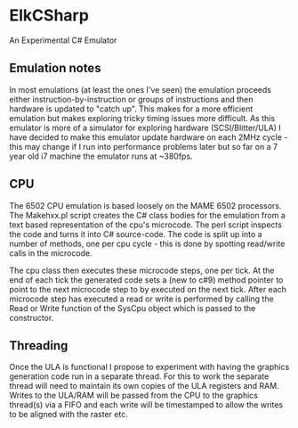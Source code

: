# ElkCSharp
An Experimental C# Emulator

## Emulation notes
In most emulations (at least the ones I've seen) the emulation proceeds either 
instruction-by-instruction or groups of instructions and then hardware is updated 
to "catch up". This makes for a more efficient emulation but makes exploring tricky
timing issues more difficult. As this emulator is more of a simulator for exploring
hardware (SCSI/Blitter/ULA) I have decided to make this emulator update hardware on
each 2MHz cycle - this may change if I run into performance problems later but
so far on a 7 year old i7 machine the emulator runs at ~380fps.

## CPU
The 6502 CPU emulation is based loosely on the MAME 6502 processors. The Makehxx.pl 
script creates the C# class bodies for the emulation from a text based representation 
of the cpu's microcode. The perl script inspects the code and turns it into C#
source-code. The code is split up into a number of methods, one per cpu cycle - this
is done by spotting read/write calls in the microcode. 

The cpu class then executes these microcode steps, one per tick. At the end of each 
tick the generated code sets a (new to c#9) method pointer to point to the next
microcode step to by executed on the next tick.
After each microcode step has executed a read or write is performed by calling the
Read or Write function of the SysCpu object which is passed to the constructor.

## Threading
Once the ULA is functional I propose to experiment with having the graphics generation
code run in a separate thread. For this to work the separate thread will need to 
maintain its own copies of the ULA registers and RAM. Writes to the ULA/RAM will be 
passed from the CPU to the graphics thread(s) via a FIFO and each write will be 
timestamped to allow the writes to be aligned with the raster etc.

